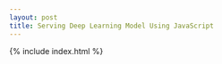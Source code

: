 ```yaml
---
layout: post
title: Serving Deep Learning Model Using JavaScript
---
```


{% include index.html %}

